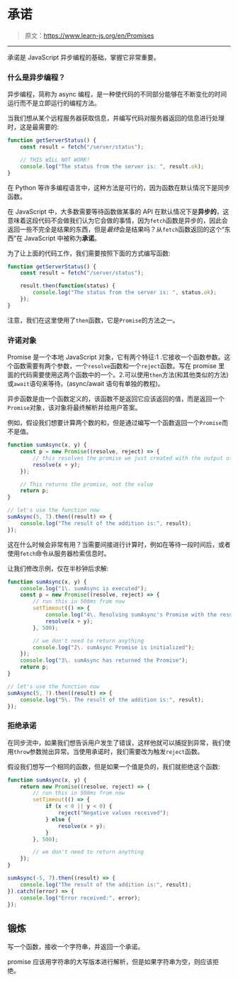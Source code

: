 # 承诺

> 原文：<https://www.learn-js.org/en/Promises>

* * *

承诺是 JavaScript 异步编程的基础，掌握它非常重要。

### 什么是异步编程？

异步编程，简称为 async 编程，是一种使代码的不同部分能够在不断变化的时间运行而不是立即运行的编程方法。

当我们想从某个远程服务器获取信息，并编写代码对服务器返回的信息进行处理时，这是最需要的:

```js
function getServerStatus() {
    const result = fetch("/server/status");

    // THIS WILL NOT WORK!
    console.log("The status from the server is: ", result.ok);
} 
```

在 Python 等许多编程语言中，这种方法是可行的，因为函数在默认情况下是同步函数。

在 JavaScript 中，大多数需要等待函数做某事的 API 在默认情况下是**异步的**，这意味着这段代码不会做我们认为它会做的事情，因为`fetch`函数是异步的，因此会返回一些不完全是结果的东西，但是*最终*会是结果吗？从`fetch`函数返回的这个“东西”在 JavaScript 中被称为**承诺**。

为了让上面的代码工作，我们需要按照下面的方式编写函数:

```js
function getServerStatus() {
    const result = fetch("/server/status");

    result.then(function(status) {
        console.log("The status from the server is: ", status.ok);
    });
} 
```

注意，我们在这里使用了`then`函数，它是`Promise`的方法之一。

### 许诺对象

Promise 是一个本地 JavaScript 对象，它有两个特征:1 .它接收一个函数参数。这个函数需要有两个参数，一个`resolve`函数和一个`reject`函数。写在 promise 里面的代码需要使用这两个函数中的一个。2.可以使用`then`方法(和其他类似的方法)或`await`语句来等待。(async/await 语句有单独的教程)。

异步函数是由一个函数定义的，该函数不是返回它应该返回的值，而是返回一个`Promise`对象，该对象将最终解析并给用户答案。

例如，假设我们想要计算两个数的和，但是通过编写一个函数返回一个`Promise`而不是值。

```js
function sumAsync(x, y) {
    const p = new Promise((resolve, reject) => {
        // this resolves the promise we just created with the output of x+y
        resolve(x + y);                        
    });

    // This returns the promise, not the value
    return p;
}

// let's use the function now
sumAsync(5, 7).then((result) => {
    console.log("The result of the addition is:", result);
}); 
```

这在什么时候会非常有用？当需要间接进行计算时，例如在等待一段时间后，或者使用`fetch`命令从服务器检索信息时。

让我们修改示例，仅在半秒钟后求解:

```js
function sumAsync(x, y) {
    console.log("1\. sumAsync is executed");
    const p = new Promise((resolve, reject) => {
        // run this in 500ms from now
        setTimeout(() => {
            console.log("4\. Resolving sumAsync's Promise with the result after 500ms");
            resolve(x + y);
        }, 500);

        // we don't need to return anything
        console.log("2\. sumAsync Promise is initialized");            
    });
    console.log("3\. sumAsync has returned the Promise");
    return p;
}

// let's use the function now
sumAsync(5, 7).then((result) => {
    console.log("5\. The result of the addition is:", result);
}); 
```

### 拒绝承诺

在同步流中，如果我们想告诉用户发生了错误，这样他就可以捕捉到异常，我们使用`throw`参数抛出异常。当使用承诺时，我们需要改为触发`reject`函数。

假设我们想写一个相同的函数，但是如果一个值是负的，我们就拒绝这个函数:

```js
function sumAsync(x, y) {
    return new Promise((resolve, reject) => {
        // run this in 500ms from now
        setTimeout(() => {
            if (x < 0 || y < 0) {
                reject("Negative values received");
            } else {
                resolve(x + y);
            }
        }, 500);

        // we don't need to return anything
    });
}

sumAsync(-5, 7).then((result) => {
    console.log("The result of the addition is:", result);
}).catch((error) => {
    console.log("Error received:", error);
}); 
```

## 锻炼

写一个函数，接收一个字符串，并返回一个承诺。

promise 应该用字符串的大写版本进行解析，但是如果字符串为空，则应该拒绝。